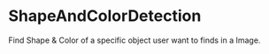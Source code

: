 # ShapeAndColorDetection
Find Shape &amp; Color of a specific object user want to finds in a Image.
